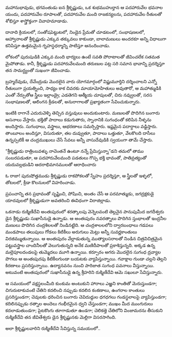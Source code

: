 ﻿మహానుభావుడు, భగవంతుడు ఐన శ్రీకృష్ణుడు, ఒక శుభముహుర్తాన ఆ పదహారువేల భవనాల యందు, పదహారువేల రూపాలతో, పదహారువేల మంది రాజకన్యలను, పదహారువేల రీతులతో శోభిస్తూ శాస్త్రోక్తంగా వివాహమాడాడు. 

దానాది క్రియలలో, సంతోషపెట్టుటలో, నిండైన ప్రేమతో చూడటంలో, సంభాషణలలో, ఆహ్వానాలతో శ్రీకృష్ణుడు ఎక్కువ తక్కువలు కాకుండా, బాలామణులు అందరకూ అన్ని విధాలుగా కనిపిస్తూ ఉత్తమమైన గృహస్థధర్మాన్ని పాటిస్తూ ఆనందించాడు. 

లోకంలో పురుషుడికి ఎక్కువ మంది భార్యలు ఉంటే సవతి పోరాటాలతో జీవించలేక సతమత మైపోతాడు. కానీ, శ్రీకృష్ణుడు పదహారువేలమంది తరుణుల పట్ల సరి సమాన భావాన్ని ప్రదర్శిస్తూ తన సామర్ధ్యంతో సుఖంగా జీవించాడు. 

బ్రహ్మదేవుడు, దేవేంద్రుడు మొదలైన వారు యోగమార్గంలో విష్ణుమూర్తిని దర్శించాలని ఎన్నో రీతులుగా ప్రయత్నించి, సాధ్యం కాక చివరకు మాయామోహితులు అవుతారో, ఆ మహాత్ముడికి ఎంతో నేర్పుతోఆ స్త్రీలు ఇల్లాండ్రై; ఎడతెగని ఆత్మీయ చూపులతో, చిరు నవ్వులతో, సరస సంభాషణలతో, ఆలింగన క్రీడలతో, అనురాగాలతో ప్రఖ్యాతంగా సేవించుకున్నారు. 

ఇంటికి రాగానే ఎదురువెళ్ళి తెచ్చిన వస్తువులు అందుకుంటారు. మణులతో పొదిగిన బంగారు ఆసనాలు వేస్తారు. భక్తితో పాదాలు కడుగుతారు, స్నానానికి సుగంధంతో కలిపిన నీళ్ళను అందిస్తారు. సుగంధాలు, వస్త్రాలు, ఆభరణాలు సమర్పిస్తారు. ఇష్టమైన పదార్ధాలు వడ్డిస్తారు. తాంబూలం అందిస్తూ, విసురుతూ, తల దువ్వుతూ, పాదాలు ఒత్తుతూ, వేలకొలది దాసీలు ఉన్నప్పటికీ ఆ చంద్రముఖులు చేసే సేవలు అన్నీ వాసుదేవుడికి స్వయంగా తామే చేస్తారు. 

“శ్రీకృష్ణుడు రాత్రింబవళ్ళు నాచెంతనే ఉంటూ నన్నే ప్రేమిస్తున్నా”డని తమలో తాము సంబరపడుతూ, ఆ పదహారువేలమంది పడతులు గొప్ప భక్తి భావంతో, పాతివ్రత్యంతో యదువల్లభుడిని ఆదరాభిమానములతో ఆరాధించారు 

ఓ రాజా! పురుషోత్తముడు శ్రీకృష్ణుడు రాకపోకలతో స్నేహం ప్రదర్శిస్తూ, ఆ స్త్రీలతో ఇళ్ళలో, తోటలలో, క్రీడా కొలనులలో విహరించాడు. 

ప్రపంచాన్ని తన ప్రభావంతో సృష్టించి, పోషించి, అంతం చేసే ఆ పరమాత్ముడు, జగద్రక్షకుడై యాదవులలో శ్రీకృష్ణుడుగా అవతరించి ఈవిధంగా విరాజిల్లాడు. 

ఒకనాడు రుక్మిణీదేవి అంతఃపురంలో శరత్కాలపు వెన్నెలవంటి తెల్లనైన పానుపుమీద జగదీశ్వరు డైన శ్రీకృష్ణుడు సుఖాసీనుడై ఉన్నాడు. ఆ అంతఃపురం నవరత్నాలు పొదిగిన స్తంభాలతో ఇంద్రనీల మణులు పొదిగిన చంద్రశిలలతో నిండినట్టిది. ఆ చంద్రశాలలలోని ద్వారబంధాలు గడపలు మండపాలు తలుపులు గోడలు కిటికీలు అరుగులు మెట్లు అన్నీ సువర్ణకాంతులు విరజిమ్ముతున్నాయి. ఆ అంతఃపురం వేల్లాడుతున్న ముత్యాలసరాలతో నిండిన చిత్రవిచిత్రమైన పట్టువస్త్రాల చాందినీలతో వెలుగుతున్నది అనేక మణిదీపాలతో ప్రకాశిస్తున్నది. అక్కడ ఉన్న మల్లెపూలదండలపై తుమ్మెదలు మూగి ఉన్నాయి. కర్పూరం అగరు మొదలైన సుగంధ ద్రవ్యాల పొగలు ఆ అంతఃపురపు కిటికీలగుండా బయటకు వ్యాపిస్తున్నాయి. గవాక్షాల గుండా చల్లని తెల్లని కిరణాలు ప్రసరిస్తున్నాయి. ఉద్యానవనం నుంచి పారిజాత సుగంధ పవనాలు వీస్తున్నాయి. అటువంటి అంతఃపురంలో సుఖాసీనుడై ఉన్న శ్రీహరిని రుక్మిణీదేవి ఆమె సఖులూ సేవిస్తున్నారు. 

ఆ సమయంలో వక్షస్థలంమీది కుంకుమ అంటుకుని హారాలు ఎఱ్ఱని కాంతితో మెరుస్తుండగా; చిగురుటాకువంటి చేతిని కదలించి నప్పుడు కదలిన కంకణాలు, ఉంగరాల కాంతులు ప్రసరిస్తుండగా; చెవులకు ధరించిన బంగారు చెవిదుద్దుల ధగధగలు గండస్థలాలపై వ్యాపిస్తుండగా; కదిలినప్పుడు రత్నాల అందెలు గంభీరమైన ధ్వని చేస్తుండగా; ముఖం మీద ముంగురులు కదలాడుతుండగా; పైటకొంగు తూగాడుతూ ఉండగా; చెలికత్తె చేతిలోని వింజామరను తీసుకుని రుక్మిణీదేవి తన జీవితేశ్వరు డైన శ్రీకృష్ణునకు మెల్లిగా విసరసాగింది. 

అలా శ్రీకృష్ణులవారిని రుక్మిణీదేవి సేవిస్తున్న సమయంలో.. 

